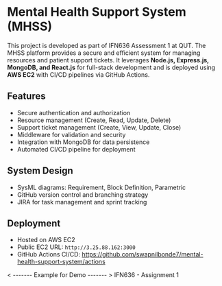 # Mental Health Support System (MHSS)

This project is developed as part of IFN636 Assessment 1 at QUT. The MHSS platform provides a secure and efficient system for managing resources and patient support tickets. It leverages **Node.js, Express.js, MongoDB, and React.js** for full-stack development and is deployed using **AWS EC2** with CI/CD pipelines via GitHub Actions.

## Features
- Secure authentication and authorization
- Resource management (Create, Read, Update, Delete)
- Support ticket management (Create, View, Update, Close)
- Middleware for validation and security
- Integration with MongoDB for data persistence
- Automated CI/CD pipeline for deployment

## System Design
- SysML diagrams: Requirement, Block Definition, Parametric
- GitHub version control and branching strategy
- JIRA for task management and sprint tracking

## Deployment
- Hosted on AWS EC2  
- Public EC2 URL: `http://3.25.88.162:3000`  
- GitHub Actions CI/CD: https://github.com/swapnilbonde7/mental-health-support-system/actions

< ------- Example for Demo ------- >
IFN636 - Assignment 1